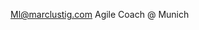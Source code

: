 <a href="mailto:Ml@marclustig.com" rel="noopener" class="external-link" target="_blank" style="color:#00e9ff;"><u>Ml@marclustig.com</u></a>
<span style="color:#000ff;">Agile Coach @ Munich</span>